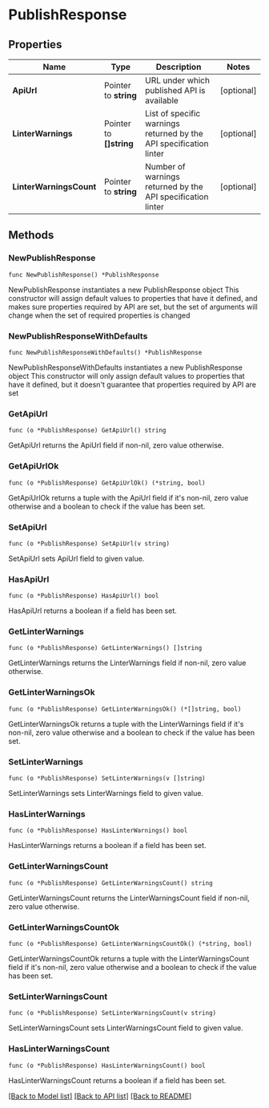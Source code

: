 # PublishResponse

## Properties

Name | Type | Description | Notes
------------ | ------------- | ------------- | -------------
**ApiUrl** | Pointer to **string** | URL under which published API is available | [optional] 
**LinterWarnings** | Pointer to **[]string** | List of specific warnings returned by the API specification linter | [optional] 
**LinterWarningsCount** | Pointer to **string** | Number of warnings returned by the API specification linter | [optional] 

## Methods

### NewPublishResponse

`func NewPublishResponse() *PublishResponse`

NewPublishResponse instantiates a new PublishResponse object
This constructor will assign default values to properties that have it defined,
and makes sure properties required by API are set, but the set of arguments
will change when the set of required properties is changed

### NewPublishResponseWithDefaults

`func NewPublishResponseWithDefaults() *PublishResponse`

NewPublishResponseWithDefaults instantiates a new PublishResponse object
This constructor will only assign default values to properties that have it defined,
but it doesn't guarantee that properties required by API are set

### GetApiUrl

`func (o *PublishResponse) GetApiUrl() string`

GetApiUrl returns the ApiUrl field if non-nil, zero value otherwise.

### GetApiUrlOk

`func (o *PublishResponse) GetApiUrlOk() (*string, bool)`

GetApiUrlOk returns a tuple with the ApiUrl field if it's non-nil, zero value otherwise
and a boolean to check if the value has been set.

### SetApiUrl

`func (o *PublishResponse) SetApiUrl(v string)`

SetApiUrl sets ApiUrl field to given value.

### HasApiUrl

`func (o *PublishResponse) HasApiUrl() bool`

HasApiUrl returns a boolean if a field has been set.

### GetLinterWarnings

`func (o *PublishResponse) GetLinterWarnings() []string`

GetLinterWarnings returns the LinterWarnings field if non-nil, zero value otherwise.

### GetLinterWarningsOk

`func (o *PublishResponse) GetLinterWarningsOk() (*[]string, bool)`

GetLinterWarningsOk returns a tuple with the LinterWarnings field if it's non-nil, zero value otherwise
and a boolean to check if the value has been set.

### SetLinterWarnings

`func (o *PublishResponse) SetLinterWarnings(v []string)`

SetLinterWarnings sets LinterWarnings field to given value.

### HasLinterWarnings

`func (o *PublishResponse) HasLinterWarnings() bool`

HasLinterWarnings returns a boolean if a field has been set.

### GetLinterWarningsCount

`func (o *PublishResponse) GetLinterWarningsCount() string`

GetLinterWarningsCount returns the LinterWarningsCount field if non-nil, zero value otherwise.

### GetLinterWarningsCountOk

`func (o *PublishResponse) GetLinterWarningsCountOk() (*string, bool)`

GetLinterWarningsCountOk returns a tuple with the LinterWarningsCount field if it's non-nil, zero value otherwise
and a boolean to check if the value has been set.

### SetLinterWarningsCount

`func (o *PublishResponse) SetLinterWarningsCount(v string)`

SetLinterWarningsCount sets LinterWarningsCount field to given value.

### HasLinterWarningsCount

`func (o *PublishResponse) HasLinterWarningsCount() bool`

HasLinterWarningsCount returns a boolean if a field has been set.


[[Back to Model list]](../README.md#documentation-for-models) [[Back to API list]](../README.md#documentation-for-api-endpoints) [[Back to README]](../README.md)


